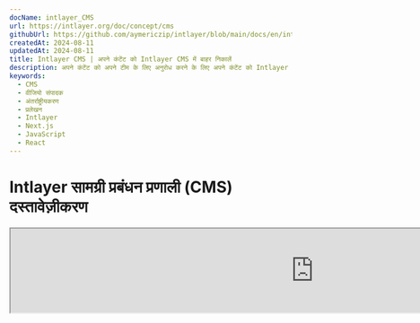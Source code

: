 ```yaml
---
docName: intlayer_CMS
url: https://intlayer.org/doc/concept/cms
githubUrl: https://github.com/aymericzip/intlayer/blob/main/docs/en/intlayer_CMS.md
createdAt: 2024-08-11
updatedAt: 2024-08-11
title: Intlayer CMS | अपने कंटेंट को Intlayer CMS में बाहर निकालें
description: अपने कंटेंट को अपने टीम के लिए अनुरोध करने के लिए अपने कंटेंट को Intlayer CMS में बाहर निकालें।
keywords:
  - CMS
  - वीजियो संपादक
  - अंतर्राष्ट्रीयकरण
  - प्रलेखन
  - Intlayer
  - Next.js
  - JavaScript
  - React
---
```


# Intlayer सामग्री प्रबंधन प्रणाली (CMS) दस्तावेज़ीकरण

<iframe title="Visual Editor + CMS for Your Web App: Intlayer Explained" class="m-auto aspect-[16/9] w-full overflow-hidden rounded-lg border-0" allow="autoplay; gyroscope;" loading="lazy" width="1080" height="auto" src="https://www.youtube.com/embed/UDDTnirwi_4?autoplay=0&amp;origin=http://intlayer.org&amp;controls=0&amp;rel=1"/>

Intlayer CMS एक ऐसा एप्लिकेशन है जो आपको Intlayer प्रोजेक्ट की सामग्री को बाहरी रूप से प्रबंधित करने की अनुमति देता है।

इसके लिए, Intlayer 'दूरस्थ शब्दकोशों' की अवधारणा प्रस्तुत करता है।

![Intlayer CMS इंटरफ़ेस](https://github.com/aymericzip/intlayer/blob/main/docs/assets/CMS.png)

## दूरस्थ शब्दकोशों को समझना

Intlayer 'स्थानीय' और 'दूरस्थ' शब्दकोशों के बीच अंतर करता है।

- एक 'स्थानीय' शब्दकोश वह शब्दकोश है जिसे आपके Intlayer प्रोजेक्ट में घोषित किया गया है। जैसे कि बटन की घोषणा फ़ाइल, या आपका नेविगेशन बार। इस मामले में आपकी सामग्री को बाहरी रूप से प्रबंधित करना समझ में नहीं आता क्योंकि यह सामग्री अक्सर बदलने वाली नहीं होती।

- एक 'दूरस्थ' शब्दकोश वह शब्दकोश है जिसे Intlayer CMS के माध्यम से प्रबंधित किया जाता है। यह आपकी टीम को सीधे आपकी वेबसाइट पर सामग्री प्रबंधित करने की अनुमति देने के लिए उपयोगी हो सकता है, और साथ ही A/B परीक्षण सुविधाओं और SEO स्वचालित अनुकूलन का उपयोग करने का लक्ष्य रखता है।

## दृश्य संपादक बनाम CMS

[Intlayer Visual](https://github.com/aymericzip/intlayer/blob/main/docs/hi/intlayer_visual_editor.md) संपादक एक उपकरण है जो आपको स्थानीय शब्दकोशों के लिए एक दृश्य संपादक में अपनी सामग्री प्रबंधित करने की अनुमति देता है। एक बार परिवर्तन करने के बाद, सामग्री को कोड-बेस में प्रतिस्थापित कर दिया जाएगा। इसका मतलब है कि एप्लिकेशन को फिर से बनाया जाएगा और नए सामग्री को प्रदर्शित करने के लिए पृष्ठ को पुनः लोड किया जाएगा।

इसके विपरीत, Intlayer CMS एक उपकरण है जो आपको दूरस्थ शब्दकोशों के लिए एक दृश्य संपादक में अपनी सामग्री प्रबंधित करने की अनुमति देता है। एक बार परिवर्तन करने के बाद, सामग्री आपके कोड-बेस को प्रभावित **नहीं** करेगी। और वेबसाइट स्वचालित रूप से बदली गई सामग्री प्रदर्शित करेगी।

## एकीकरण

पैकेज को स्थापित करने के तरीके पर अधिक विवरण के लिए, नीचे दिए गए संबंधित अनुभाग को देखें:

### Next.js के साथ एकीकरण

Next.js के साथ एकीकरण के लिए, [सेटअप गाइड](https://github.com/aymericzip/intlayer/blob/main/docs/hi/intlayer_with_nextjs_15.md) देखें।

### Create React App के साथ एकीकरण

Create React App के साथ एकीकरण के लिए, [सेटअप गाइड](https://github.com/aymericzip/intlayer/blob/main/docs/hi/intlayer_with_create_react_app.md) देखें।

### Vite + React के साथ एकीकरण

Vite + React के साथ एकीकरण के लिए, [सेटअप गाइड](https://github.com/aymericzip/intlayer/blob/main/docs/hi/intlayer_with_vite+react.md) देखें।

## कॉन्फ़िगरेशन

अपने Intlayer कॉन्फ़िगरेशन फ़ाइल में, आप CMS सेटिंग्स को अनुकूलित कर सकते हैं:

```typescript fileName="intlayer.config.ts" codeFormat="typescript"
import type { IntlayerConfig } from "intlayer";

const config: IntlayerConfig = {
  // ... अन्य कॉन्फ़िगरेशन सेटिंग्स
  editor: {
    /**
     * आवश्यक
     *
     * एप्लिकेशन का URL।
     * यह वह URL है जिसे दृश्य संपादक लक्षित करता है।
     */
    applicationURL: process.env.INTLAYER_APPLICATION_URL,

    /**
     * आवश्यक
     *
     * संपादक को सक्षम करने के लिए क्लाइंट आईडी और क्लाइंट सीक्रेट आवश्यक हैं।
     * वे उस उपयोगकर्ता की पहचान करने की अनुमति देते हैं जो सामग्री संपादित कर रहा है।
     * इन्हें Intlayer डैशबोर्ड - प्रोजेक्ट्स (https://intlayer.org/dashboard/projects) में एक नया क्लाइंट बनाकर प्राप्त किया जा सकता है।
     * clientId: process.env.INTLAYER_CLIENT_ID,
     * clientSecret: process.env.INTLAYER_CLIENT_SECRET,
     */
    clientId: process.env.INTLAYER_CLIENT_ID,
    clientSecret: process.env.INTLAYER_CLIENT_SECRET,

    /**
     * वैकल्पिक
     *
     * यदि आप Intlayer CMS को स्वयं होस्ट कर रहे हैं, तो आप CMS का URL सेट कर सकते हैं।
     *
     * Intlayer CMS का URL।
     * डिफ़ॉल्ट रूप से, यह https://intlayer.org पर सेट है।
     */
    cmsURL: process.env.INTLAYER_CMS_URL,

    /**
     * वैकल्पिक
     *
     * यदि आप Intlayer CMS को स्वयं होस्ट कर रहे हैं, तो आप बैकएंड का URL सेट कर सकते हैं।
     *
     * Intlayer CMS का URL।
     * डिफ़ॉल्ट रूप से, यह https://back.intlayer.org पर सेट है।
     */
    backendURL: process.env.INTLAYER_BACKEND_URL,
  },
};

export default config;
```

```javascript fileName="intlayer.config.mjs" codeFormat="esm"
/** @type {import('intlayer').IntlayerConfig} */
const config = {
  // ... अन्य कॉन्फ़िगरेशन सेटिंग्स
  editor: {
    /**
     * आवश्यक
     *
     * एप्लिकेशन का URL।
     * यह वह URL है जिसे दृश्य संपादक लक्षित करता है।
     */
    applicationURL: process.env.INTLAYER_APPLICATION_URL,

    /**
     * आवश्यक
     *
     * संपादक को सक्षम करने के लिए क्लाइंट आईडी और क्लाइंट सीक्रेट आवश्यक हैं।
     * वे उस उपयोगकर्ता की पहचान करने की अनुमति देते हैं जो सामग्री संपादित कर रहा है।
     * इन्हें Intlayer डैशबोर्ड - प्रोजेक्ट्स (https://intlayer.org/dashboard/projects) में एक नया क्लाइंट बनाकर प्राप्त किया जा सकता है।
     * clientId: process.env.INTLAYER_CLIENT_ID,
     * clientSecret: process.env.INTLAYER_CLIENT_SECRET,
     */
    clientId: process.env.INTLAYER_CLIENT_ID,
    clientSecret: process.env.INTLAYER_CLIENT_SECRET,

    /**
     * वैकल्पिक
     *
     * यदि आप Intlayer CMS को स्वयं होस्ट कर रहे हैं, तो आप CMS का URL सेट कर सकते हैं।
     *
     * Intlayer CMS का URL।
     * डिफ़ॉल्ट रूप से, यह https://intlayer.org पर सेट है।
     */
    cmsURL: process.env.INTLAYER_CMS_URL,

    /**
     * वैकल्पिक
     *
     * यदि आप Intlayer CMS को स्वयं होस्ट कर रहे हैं, तो आप बैकएंड का URL सेट कर सकते हैं।
     *
     * Intlayer CMS का URL।
     * डिफ़ॉल्ट रूप से, यह https://back.intlayer.org पर सेट है।
     */
    backendURL: process.env.INTLAYER_BACKEND_URL,
  },
};

export default config;
```

```javascript fileName="intlayer.config.cjs" codeFormat="commonjs"
/** @type {import('intlayer').IntlayerConfig} */
const config = {
  // ... अन्य कॉन्फ़िगरेशन सेटिंग्स
  editor: {
    /**
     * आवश्यक
     *
     * एप्लिकेशन का URL।
     * यह वह URL है जिसे दृश्य संपादक लक्षित करता है।
     */
    applicationURL: process.env.INTLAYER_APPLICATION_URL,

    /**
     * आवश्यक
     *
     * संपादक को सक्षम करने के लिए क्लाइंट आईडी और क्लाइंट सीक्रेट आवश्यक हैं।
     * वे उस उपयोगकर्ता की पहचान करने की अनुमति देते हैं जो सामग्री संपादित कर रहा है।
     * इन्हें Intlayer डैशबोर्ड - प्रोजेक्ट्स (https://intlayer.org/dashboard/projects) में एक नया क्लाइंट बनाकर प्राप्त किया जा सकता है।
     * clientId: process.env.INTLAYER_CLIENT_ID,
     * clientSecret: process.env.INTLAYER_CLIENT_SECRET,
     */
    clientId: process.env.INTLAYER_CLIENT_ID,
    clientSecret: process.env.INTLAYER_CLIENT_SECRET,

    /**
     * वैकल्पिक
     *
     * यदि आप Intlayer CMS को स्वयं होस्ट कर रहे हैं, तो आप CMS का URL सेट कर सकते हैं।
     *
     * Intlayer CMS का URL।
     * डिफ़ॉल्ट रूप से, यह https://intlayer.org पर सेट है।
     */
    cmsURL: process.env.INTLAYER_CMS_URL,

    /**
     * वैकल्पिक
     *
     * यदि आप Intlayer CMS को स्वयं होस्ट कर रहे हैं, तो आप बैकएंड का URL सेट कर सकते हैं।
     *
     * Intlayer CMS का URL।
     * डिफ़ॉल्ट रूप से, यह https://back.intlayer.org पर सेट है।
     */
    backendURL: process.env.INTLAYER_BACKEND_URL,
  },
};

module.exports = config;
```

> यदि आपके पास क्लाइंट आईडी और क्लाइंट सीक्रेट नहीं है, तो आप [Intlayer डैशबोर्ड - प्रोजेक्ट्स](https://intlayer.org/dashboard/projects) में एक नया क्लाइंट बनाकर इन्हें प्राप्त कर सकते हैं।

> सभी उपलब्ध पैरामीटर देखने के लिए, [कॉन्फ़िगरेशन दस्तावेज़ीकरण](https://github.com/aymericzip/intlayer/blob/main/docs/hi/configuration.md) देखें।

## CMS का उपयोग करना

### अपनी कॉन्फ़िगरेशन अपलोड करें

Intlayer CMS को कॉन्फ़िगर करने के लिए, आप [intlayer CLI](https://github.com/aymericzip/intlayer/tree/main/docs/hi/intlayer_cli.md) कमांड्स का उपयोग कर सकते हैं।

```bash
npx intlayer config push
```

> यदि आप अपने `intlayer.config.ts` कॉन्फ़िगरेशन फ़ाइल में पर्यावरण वेरिएबल्स का उपयोग करते हैं, तो आप `--env` तर्क का उपयोग करके वांछित पर्यावरण निर्दिष्ट कर सकते हैं:

```bash
npx intlayer config push --env production
```

यह कमांड आपकी कॉन्फ़िगरेशन को Intlayer CMS पर अपलोड करता है।

### एक शब्दकोश अपलोड करें

अपने स्थानीय शब्दकोशों को दूरस्थ शब्दकोश में बदलने के लिए, आप [intlayer CLI](https://github.com/aymericzip/intlayer/tree/main/docs/hi/intlayer_cli.md) कमांड्स का उपयोग कर सकते हैं।

```bash
npx intlayer dictionary push -d my-first-dictionary-key
```

> यदि आप अपने `intlayer.config.ts` कॉन्फ़िगरेशन फ़ाइल में पर्यावरण वेरिएबल्स का उपयोग करते हैं, तो आप `--env` तर्क का उपयोग करके वांछित पर्यावरण निर्दिष्ट कर सकते हैं:

```bash
npx intlayer dictionary push -d my-first-dictionary-key --env production
```

यह कमांड आपकी प्रारंभिक सामग्री शब्दकोशों को अपलोड करता है, जिससे वे Intlayer प्लेटफ़ॉर्म के माध्यम से असिंक्रोनस फेचिंग और संपादन के लिए उपलब्ध हो जाते हैं।

### शब्दकोश संपादित करें

इसके बाद आप [Intlayer CMS](https://intlayer.org/dashboard/content) में अपने शब्दकोश को देख और प्रबंधित कर सकते हैं।

## हॉट रीलोडिंग

Intlayer CMS तब शब्दकोशों को हॉट रीलोड कर सकता है जब कोई परिवर्तन पता चलता है।

हॉट रीलोडिंग के बिना, नई सामग्री प्रदर्शित करने के लिए एप्लिकेशन का एक नया निर्माण आवश्यक होगा।

[`hotReload`](https://intlayer.org/doc/concept/configuration#editor-configuration) कॉन्फ़िगरेशन को सक्रिय करके, एप्लिकेशन स्वचालित रूप से अद्यतन सामग्री को प्रतिस्थापित करेगा जब इसे पता लगाया जाएगा।

```typescript fileName="intlayer.config.ts" codeFormat="typescript"
import type { IntlayerConfig } from "intlayer";

const config: IntlayerConfig = {
  // ... अन्य कॉन्फ़िगरेशन सेटिंग्स
  editor: {
    // ... अन्य कॉन्फ़िगरेशन सेटिंग्स

    /**
     * यह संकेत करता है कि क्या एप्लिकेशन को स्थानीय कॉन्फ़िगरेशन को हॉट रीलोड करना चाहिए जब कोई परिवर्तन पता चलता है।
     * उदाहरण के लिए, जब कोई नया शब्दकोश जोड़ा या अपडेट किया जाता है, तो एप्लिकेशन पृष्ठ में प्रदर्शित सामग्री को अपडेट करेगा।
     *
     * क्योंकि हॉट रीलोडिंग को सर्वर के साथ एक निरंतर कनेक्शन की आवश्यकता होती है, यह केवल `एंटरप्राइज़` योजना के ग्राहकों के लिए उपलब्ध है।
     *
     * डिफ़ॉल्ट: false
     */
    hotReload: true,
  },
};

export default config;
```

```javascript fileName="intlayer.config.mjs" codeFormat="esm"
/** @type {import('intlayer').IntlayerConfig} */
const config = {
  // ... अन्य कॉन्फ़िगरेशन सेटिंग्स
  editor: {
    // ... अन्य कॉन्फ़िगरेशन सेटिंग्स

    /**
     * यह संकेत करता है कि क्या एप्लिकेशन को स्थानीय कॉन्फ़िगरेशन को हॉट रीलोड करना चाहिए जब कोई परिवर्तन पता चलता है।
     * उदाहरण के लिए, जब कोई नया शब्दकोश जोड़ा या अपडेट किया जाता है, तो एप्लिकेशन पृष्ठ में प्रदर्शित सामग्री को अपडेट करेगा।
     *
     * क्योंकि हॉट रीलोडिंग को सर्वर के साथ एक निरंतर कनेक्शन की आवश्यकता होती है, यह केवल `एंटरप्राइज़` योजना के ग्राहकों के लिए उपलब्ध है।
     *
     * डिफ़ॉल्ट: false
     */
    hotReload: true,
  },
};

export default config;
```

```javascript fileName="intlayer.config.cjs" codeFormat="commonjs"
/** @type {import('intlayer').IntlayerConfig} */
const config = {
  // ... अन्य कॉन्फ़िगरेशन सेटिंग्स
  editor: {
    // ... अन्य कॉन्फ़िगरेशन सेटिंग्स

    /**
     * यह संकेत करता है कि क्या एप्लिकेशन को स्थानीय कॉन्फ़िगरेशन को हॉट रीलोड करना चाहिए जब कोई परिवर्तन पता चलता है।
     * उदाहरण के लिए, जब कोई नया शब्दकोश जोड़ा या अपडेट किया जाता है, तो एप्लिकेशन पृष्ठ में प्रदर्शित सामग्री को अपडेट करेगा।
     *
     * क्योंकि हॉट रीलोडिंग को सर्वर के साथ एक निरंतर कनेक्शन की आवश्यकता होती है, यह केवल `एंटरप्राइज़` योजना के ग्राहकों के लिए उपलब्ध है।
     *
     * डिफ़ॉल्ट: false
     */
    hotReload: true,
  },
};

module.exports = config;
```

हॉट रीलोडिंग सामग्री को सर्वर और क्लाइंट दोनों पक्षों पर प्रतिस्थापित करता है।

- सर्वर पक्ष पर, आपको यह सुनिश्चित करना चाहिए कि एप्लिकेशन प्रक्रिया को `.intlayer/dictionaries` निर्देशिका में लिखने की अनुमति है।
- क्लाइंट पक्ष पर, हॉट रीलोडिंग एप्लिकेशन को ब्राउज़र में सामग्री को हॉट रीलोड करने की अनुमति देता है, बिना पृष्ठ को पुनः लोड करने की आवश्यकता के। हालांकि, यह सुविधा केवल क्लाइंट्स घटकों के लिए उपलब्ध है।

> क्योंकि हॉट रीलोडिंग को सर्वर के साथ एक निरंतर कनेक्शन की आवश्यकता होती है, यह केवल `एंटरप्राइज़` योजना के ग्राहकों के लिए उपलब्ध है।

## डिबग

यदि आपको CMS के साथ कोई समस्या आती है, तो निम्नलिखित की जांच करें:

- एप्लिकेशन चल रहा है।

- आपके Intlayer कॉन्फ़िगरेशन फ़ाइल में [`editor`](https://intlayer.org/doc/concept/configuration#editor-configuration) कॉन्फ़िगरेशन सही ढंग से सेट हैं।

  - आवश्यक फ़ील्ड:
    - एप्लिकेशन URL को संपादक कॉन्फ़िगरेशन (`applicationURL`) में सेट किए गए URL से मेल खाना चाहिए।
    - CMS URL

- सुनिश्चित करें कि प्रोजेक्ट कॉन्फ़िगरेशन को Intlayer CMS पर अपलोड किया गया है।

- दृश्य संपादक आपकी वेबसाइट को प्रदर्शित करने के लिए एक iframe का उपयोग करता है। सुनिश्चित करें कि आपकी वेबसाइट की सामग्री सुरक्षा नीति (CSP) CMS URL को `frame-ancestors` के रूप में अनुमति देती है ('https://intlayer.org' डिफ़ॉल्ट रूप से)। किसी भी त्रुटि के लिए संपादक कंसोल की जांच करें।
